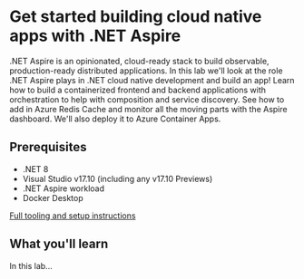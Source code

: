 # Get started building cloud native apps with .NET Aspire

.NET Aspire is an opinionated, cloud-ready stack to build observable, production-ready distributed applications. In this lab we'll look at the role .NET Aspire plays in .NET cloud native development and build an app! Learn how to build a containerized frontend and backend applications with orchestration to help with composition and service discovery. See how to add in Azure Redis Cache and monitor all the moving parts with the Aspire dashboard. We'll also deploy it to Azure Container Apps.

## Prerequisites

* .NET 8
* Visual Studio v17.10 (including any v17.10 Previews)
* .NET Aspire workload
* Docker Desktop

[Full tooling and setup instructions](https://learn.microsoft.com/en-us/dotnet/aspire/fundamentals/setup-tooling)

## What you'll learn

In this lab...